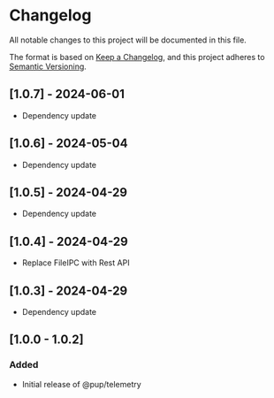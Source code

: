 # Changelog

All notable changes to this project will be documented in this file.

The format is based on [Keep a Changelog](https://keepachangelog.com/en/1.1.0/),
and this project adheres to
[Semantic Versioning](https://semver.org/spec/v2.0.0.html).

## [1.0.7] - 2024-06-01

- Dependency update

## [1.0.6] - 2024-05-04

- Dependency update

## [1.0.5] - 2024-04-29

- Dependency update

## [1.0.4] - 2024-04-29

- Replace FileIPC with Rest API

## [1.0.3] - 2024-04-29

- Dependency update

## [1.0.0 - 1.0.2]

### Added

- Initial release of @pup/telemetry
